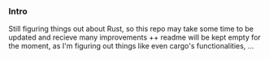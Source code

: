 ### Intro
Still figuring things out about Rust, so this repo may take some time to be updated and recieve many improvements ++ readme will be kept empty for the moment, as I'm figuring out things like even cargo's functionalities, ...
